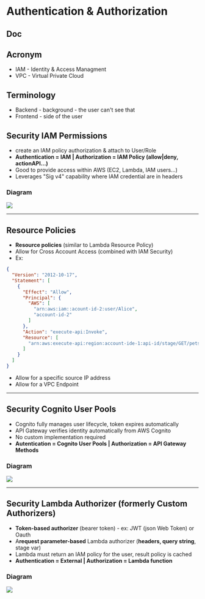 # Authentication & Authorization

## Doc

## Acronym
* IAM - Identity & Access Managment
* VPC - Virtual Private Cloud

## Terminology
* Backend - background - the user can't see that
* Frontend - side of the user

## Security IAM Permissions
* create an IAM policy authorization & attach to User/Role
* **Authentication = IAM | Authorization = IAM Policy (allow|deny, actionAPI...)**
* Good to provide access within AWS (EC2, Lambda, IAM users...)
* Leverages "Sig v4" capability where IAM credential are in headers

### Diagram
[<img src="https://i.imgur.com/hlqbmE2.png">](https://i.imgur.com/hlqbmE2.png)

---

## Resource Policies
* **Resource policies** (similar to Lambda Resource Policy)
* Allow for Cross Account Access (combined with IAM Security)
* Ex:
````json
{
  "Version": "2012-10-17",
  "Statement": [
    {
      "Effect": "Allow",
      "Principal": {
        "AWS": [
          "arn:aws:iam::acount-id-2:user/Alice",
          "account-id-2"
        ]
      },
      "Action": "execute-api:Invoke",
      "Resource": [
        "arn:aws:execute-api:region:account-ide-1:api-id/stage/GET/pets"
      ]
    }
  ]
}
````
* Allow for a specific source IP address
* Allow for a VPC Endpoint

---

## Security Cognito User Pools
* Cognito fully manages user lifecycle, token expires automatically
* API Gateway verifies identity automatically from AWS Cognito
* No custom implementation required
* **Autentication = Cognito User Pools | Authorization = API Gateway Methods**

### Diagram
[<img src="https://i.imgur.com/4RHXo68.png">](https://i.imgur.com/4RHXo68.png)

---

## Security Lambda Authorizer (formerly Custom Authorizers)
* **Token-based authorizer** (bearer token) - ex: JWT (json Web Token) or Oauth
* A**request parameter-based** Lambda authorizer (**headers, query string**, stage var)
* Lambda must return an IAM policy for the user, result policy is cached
* **Authentication = External | Authorization = Lambda function**

### Diagram
[<img src="https://i.imgur.com/NkRuwPE.png">](https://i.imgur.com/NkRuwPE.png)

